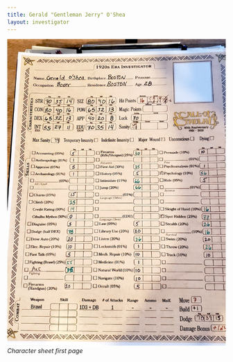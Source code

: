 ```yaml
---
title: Gerald "Gentleman Jerry" O'Shea
layout: investigator
---
```



![](jerry.jpg)
_Character sheet first page_
